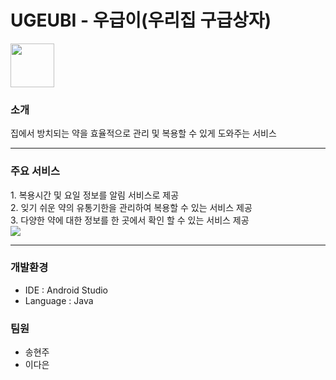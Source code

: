 <h1>UGEUBI - 우급이(우리집 구급상자)</h1>


<img src="https://user-images.githubusercontent.com/38373150/133023444-c0b06476-a41a-4bc8-8eeb-91325c04baa0.png" width="70" height="70"/>

<h3>소개</h3>
집에서 방치되는 약을 효율적으로 관리 및 복용할 수 있게 도와주는 서비스
<br/>
<hr/>

<h3> 주요 서비스</h3>
1. 복용시간 및 요일 정보를 알림 서비스로 제공 <br/>
2. 잊기 쉬운 약의 유통기한을 관리하여 복용할 수 있는 서비스 제공 <br/>
3. 다양한 약에 대한 정보를 한 곳에서 확인 할 수 있는 서비스 제공 <br/>

<img src="https://user-images.githubusercontent.com/38373150/133023365-1c26833e-6bde-41be-bd4c-671d68c1530f.png"/>
<hr/>
<h3>개발환경</h3>

- IDE : Android Studio
- Language : Java

<h3>팀원</h3>

- 송현주
- 이다은
